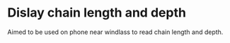 # Dislay chain length and depth

Aimed to be used on phone near windlass to read chain length and depth.
